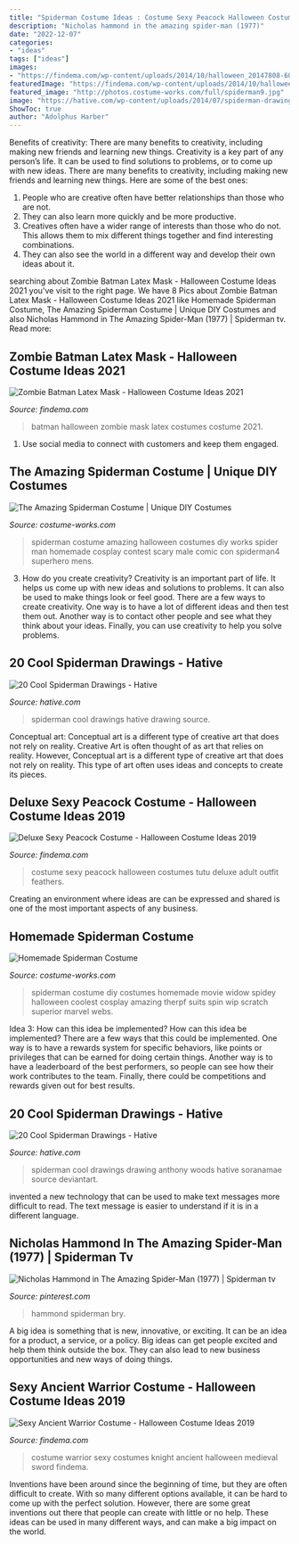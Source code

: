 ```yaml
---
title: "Spiderman Costume Ideas : Costume Sexy Peacock Halloween Costumes Tutu Deluxe Adult Outfit Feathers"
description: "Nicholas hammond in the amazing spider-man (1977)"
date: "2022-12-07"
categories:
- "ideas"
tags: ["ideas"]
images:
- "https://findema.com/wp-content/uploads/2014/10/halloween_20147808-600x600.jpg"
featuredImage: "https://findema.com/wp-content/uploads/2014/10/halloween_20147808-600x600.jpg"
featured_image: "http://photos.costume-works.com/full/spiderman9.jpg"
image: "https://hative.com/wp-content/uploads/2014/07/spiderman-drawings/6-spiderman-drawings.jpg"
ShowToc: true
author: "Adolphus Harber"
---
```



Benefits of creativity: There are many benefits to creativity, including making new friends and learning new things.
Creativity is a key part of any person’s life. It can be used to find solutions to problems, or to come up with new ideas. There are many benefits to creativity, including making new friends and learning new things. Here are some of the best ones: 
1. People who are creative often have better relationships than those who are not.
2. They can also learn more quickly and be more productive.
3. Creatives often have a wider range of interests than those who do not. This allows them to mix different things together and find interesting combinations.
4. They can also see the world in a different way and develop their own ideas about it.

	

		
searching about Zombie Batman Latex Mask - Halloween Costume Ideas 2021 you've visit to the right page. We have 8 Pics about Zombie Batman Latex Mask - Halloween Costume Ideas 2021 like Homemade Spiderman Costume, The Amazing Spiderman Costume | Unique DIY Costumes and also Nicholas Hammond in The Amazing Spider-Man (1977) | Spiderman tv. Read more:
		
    
## Zombie Batman Latex Mask - Halloween Costume Ideas 2021

<img loading=lazy src="https://findema.com/wp-content/uploads/2014/10/halloween_20147808-600x600.jpg" onerror="this.onerror=null;this.src='https://tse3.mm.bing.net/th?id=OIP.Y60_tpaNgAHxfZn2vIn7eQHaHa&amp;pid=15.1';" alt="Zombie Batman Latex Mask - Halloween Costume Ideas 2021">

_Source: findema.com_

>batman halloween zombie mask latex costumes costume 2021. 

	

1. Use social media to connect with customers and keep them engaged.

    
## The Amazing Spiderman Costume | Unique DIY Costumes

<img loading=lazy src="https://photos.costume-works.com/full/the_amazing_spiderman4.jpg" onerror="this.onerror=null;this.src='https://tse3.mm.bing.net/th?id=OIP.-wiZoe9cLfjS6Ce1M7lfjQHaJ3&amp;pid=15.1';" alt="The Amazing Spiderman Costume | Unique DIY Costumes">

_Source: costume-works.com_

>spiderman costume amazing halloween costumes diy works spider man homemade cosplay contest scary male comic con spiderman4 superhero mens. 

	

3. How do you create creativity?
Creativity is an important part of life. It helps us come up with new ideas and solutions to problems. It can also be used to make things look or feel good. There are a few ways to create creativity. One way is to have a lot of different ideas and then test them out. Another way is to contact other people and see what they think about your ideas. Finally, you can use creativity to help you solve problems.

    
## 20 Cool Spiderman Drawings - Hative

<img loading=lazy src="https://hative.com/wp-content/uploads/2014/07/spiderman-drawings/17-spiderman-drawings.jpg" onerror="this.onerror=null;this.src='https://tse2.mm.bing.net/th?id=OIP.wT8lEDYUwIo76O1JckQtaAHaLL&amp;pid=15.1';" alt="20 Cool Spiderman Drawings - Hative">

_Source: hative.com_

>spiderman cool drawings hative drawing source. 

	

Conceptual art: Conceptual art is a different type of creative art that does not rely on reality.
Creative Art is often thought of as art that relies on reality. However, Conceptual art is a different type of creative art that does not rely on reality. This type of art often uses ideas and concepts to create its pieces.

    
## Deluxe Sexy Peacock Costume - Halloween Costume Ideas 2019

<img loading=lazy src="http://findema.com/wp-content/uploads/2014/10/halloween_20141537.jpg" onerror="this.onerror=null;this.src='https://tse1.mm.bing.net/th?id=OIP.ZkU4PgUSfG_EYTZ1FANpIgHaKl&amp;pid=15.1';" alt="Deluxe Sexy Peacock Costume - Halloween Costume Ideas 2019">

_Source: findema.com_

>costume sexy peacock halloween costumes tutu deluxe adult outfit feathers. 

	

Creating an environment where ideas are can be expressed and shared is one of the most important aspects of any business.

    
## Homemade Spiderman Costume

<img loading=lazy src="http://photos.costume-works.com/full/spiderman9.jpg" onerror="this.onerror=null;this.src='https://tse4.mm.bing.net/th?id=OIP.js2hdPAfQ1M5768kNHAX4AHaMz&amp;pid=15.1';" alt="Homemade Spiderman Costume">

_Source: costume-works.com_

>spiderman costume diy costumes homemade movie widow spidey halloween coolest cosplay amazing therpf suits spin wip scratch superior marvel webs. 

	

Idea 3: How can this idea be implemented?
How can this idea be implemented? 
There are a few ways that this could be implemented. One way is to have a rewards system for specific behaviors, like points or privileges that can be earned for doing certain things. Another way is to have a leaderboard of the best performers, so people can see how their work contributes to the team. Finally, there could be competitions and rewards given out for best results.

    
## 20 Cool Spiderman Drawings - Hative

<img loading=lazy src="https://hative.com/wp-content/uploads/2014/07/spiderman-drawings/6-spiderman-drawings.jpg" onerror="this.onerror=null;this.src='https://tse2.mm.bing.net/th?id=OIP.z5GgcAyBC4O8_uCadql1DQHaKN&amp;pid=15.1';" alt="20 Cool Spiderman Drawings - Hative">

_Source: hative.com_

>spiderman cool drawings drawing anthony woods hative soranamae source deviantart. 

	

invented a new technology that can be used to make text messages more difficult to read. The text message is easier to understand if it is in a different language.

    
## Nicholas Hammond In The Amazing Spider-Man (1977) | Spiderman Tv

<img loading=lazy src="https://i.pinimg.com/736x/5e/0e/f0/5e0ef0ad0869fcd98b0da6b88a66d3e9.jpg" onerror="this.onerror=null;this.src='https://tse4.mm.bing.net/th?id=OIP.W0CF6oeqj_RHDoTufBPIKAHaLH&amp;pid=15.1';" alt="Nicholas Hammond in The Amazing Spider-Man (1977) | Spiderman tv">

_Source: pinterest.com_

>hammond spiderman bry. 

	

A big idea is something that is new, innovative, or exciting. It can be an idea for a product, a service, or a policy. Big ideas can get people excited and help them think outside the box. They can also lead to new business opportunities and new ways of doing things.

    
## Sexy Ancient Warrior Costume - Halloween Costume Ideas 2019

<img loading=lazy src="http://findema.com/wp-content/uploads/2014/10/halloween_20141289.jpg" onerror="this.onerror=null;this.src='https://tse4.mm.bing.net/th?id=OIP._u1lyLdkFq5Ul0k2YuJX-QHaKl&amp;pid=15.1';" alt="Sexy Ancient Warrior Costume - Halloween Costume Ideas 2019">

_Source: findema.com_

>costume warrior sexy costumes knight ancient halloween medieval sword findema. 

	

Inventions have been around since the beginning of time, but they are often difficult to create. With so many different options available, it can be hard to come up with the perfect solution. However, there are some great inventions out there that people can create with little or no help. These ideas can be used in many different ways, and can make a big impact on the world.

